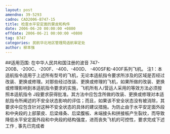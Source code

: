```yaml
---
layout: post
amendno: 39-5293
cadno: CAD2006-B747-15
title: 检查水平安定面的蒙皮和构件
date: 2006-06-20 00:00:00 +0800
effdate: 2006-06-21 00:00:00 +0800
tag: B747
categories: 民航华北地区管理局适航审定处
author: 柳本强
---
```


##适用范围:
在中华人民共和国注册的波音 747-200B、-200C、-200F、-400、-400D、 -400SF和-400F系列飞机。
注1：本适航指令适用于上述所有型号的飞机，无论本适航指令要求所涉及的区域是否经过改装、更换或修理。对那些经过改装、更换或修理的飞机，如果所做的改装、更换或修理影响到本适航指令要求的实施，飞机所有人/营运人采用的等效方法必须按照本适航指令 J段要求获得批准。其方法中应包含所做的改装、更换或修理对本适航指令所阐述的不安全状态影响的评估；而且，如果该不安全状态没有被消除，其要求中应包含针对这种不安全状态的具体的建议措施。为防止由于水平安定面外段和中央段的上部蒙皮、后梁缘条、后梁腹板、未端接头和拼接板产生裂纹，而导致降低水平安定面外段和中央段的结构强度，进而丧失飞机的可控性，要求完成下述工作 , 事先已完成者

